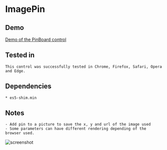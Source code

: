 ImagePin
==========

Demo
-------

[Demo of the PinBoard control](http://demo.askia.com/WebProd/cgi-bin/AskiaExt.dll?Action=StartSurvey&SurveyName=ImagePin)

Tested in
-----------

    This control was successfully tested in Chrome, Firefox, Safari, Opera and Edge.

Dependencies
-----------------

	* es5-shim.min

Notes
-------

	- Add pin to a picture to save the x, y and url of the image used 
    - Some parameters can have different rendering depending of the browser used.

![screenshot](/demo/ImagePin.png)

